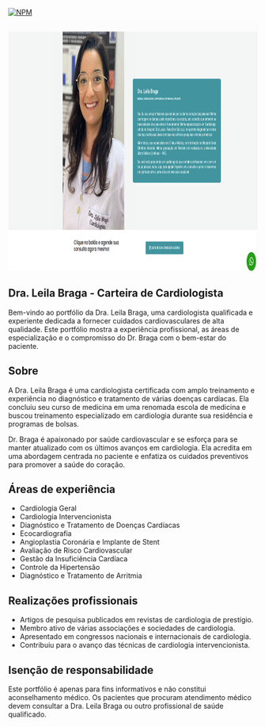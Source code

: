 [![NPM](https://img.shields.io/npm/l/react)](https://github.com/marciosenaf/portifolio-prima/blob/main/README.md)

<img src="https://github.com/marciosenaf/portifolio-prima/blob/main/imagereadme/imagereadme.png" alt="Texto alternativo" width="1000" height="500">

## Dra. Leila Braga - Carteira de Cardiologista

Bem-vindo ao portfólio da Dra. Leila Braga, uma cardiologista qualificada e experiente dedicada a fornecer cuidados cardiovasculares de alta qualidade. Este portfólio mostra a experiência profissional, as áreas de especialização e o compromisso do Dr. Braga com o bem-estar do paciente.

## Sobre
A Dra. Leila Braga é uma cardiologista certificada com amplo treinamento e experiência no diagnóstico e tratamento de várias doenças cardíacas. Ela concluiu seu curso de medicina em uma renomada escola de medicina e buscou treinamento especializado em cardiologia durante sua residência e programas de bolsas.

Dr. Braga é apaixonado por saúde cardiovascular e se esforça para se manter atualizado com os últimos avanços em cardiologia. Ela acredita em uma abordagem centrada no paciente e enfatiza os cuidados preventivos para promover a saúde do coração.

## Áreas de experiência
- Cardiologia Geral
- Cardiologia Intervencionista
- Diagnóstico e Tratamento de Doenças Cardíacas
- Ecocardiografia
- Angioplastia Coronária e Implante de Stent
- Avaliação de Risco Cardiovascular
- Gestão da Insuficiência Cardíaca
- Controle da Hipertensão
- Diagnóstico e Tratamento de Arritmia
## Realizações profissionais
- Artigos de pesquisa publicados em revistas de cardiologia de prestígio.
- Membro ativo de várias associações e sociedades de cardiologia.
- Apresentado em congressos nacionais e internacionais de cardiologia.
- Contribuiu para o avanço das técnicas de cardiologia intervencionista.

## Isenção de responsabilidade
Este portfólio é apenas para fins informativos e não constitui aconselhamento médico. Os pacientes que procuram atendimento médico devem consultar a Dra. Leila Braga ou outro profissional de saúde qualificado.
